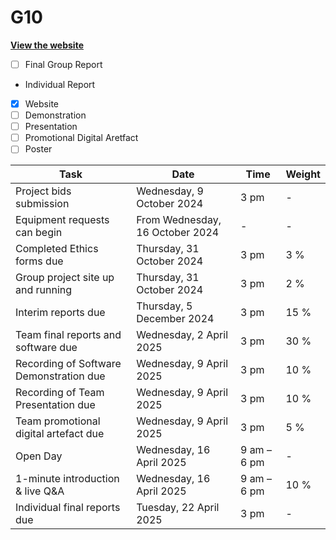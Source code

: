 # G10

**[View the website](https://gektec.github.io/G10/)**


- [ ] Final Group Report
- Individual Report
- [x] Website
- [ ] Demonstration
- [ ] Presentation
- [ ] Promotional Digital Aretfact
- [ ] Poster

| **Task**                                      | **Date**                          | **Time**       | **Weight** |
|-----------------------------------------------|-----------------------------------|----------------|------------|
| Project bids submission                       | Wednesday, 9 October 2024        | 3 pm           | -          |
| Equipment requests can begin                  | From Wednesday, 16 October 2024  | -              | -          |
| Completed Ethics forms due                    | Thursday, 31 October 2024        | 3 pm           | 3 %        |
| Group project site up and running             | Thursday, 31 October 2024        | 3 pm           | 2 %        |
| Interim reports due                           | Thursday, 5 December 2024        | 3 pm           | 15 %       |
| Team final reports and software due           | Wednesday, 2 April 2025          | 3 pm           | 30 %       |
| Recording of Software Demonstration due       | Wednesday, 9 April 2025          | 3 pm           | 10 %       |
| Recording of Team Presentation due            | Wednesday, 9 April 2025          | 3 pm           | 10 %       |
| Team promotional digital artefact due         | Wednesday, 9 April 2025          | 3 pm           | 5 %        |
| Open Day                                      | Wednesday, 16 April 2025         | 9 am – 6 pm    | -          |
| 1-minute introduction & live Q&A              | Wednesday, 16 April 2025         | 9 am – 6 pm    | 10 %       |
| Individual final reports due                  | Tuesday, 22 April 2025           | 3 pm           | -          |

